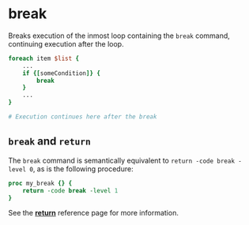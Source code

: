 # break

Breaks execution of the inmost loop containing the `break` command,
continuing execution after the loop.

```Tcl
foreach item $list {
    ...
    if {[someCondition]} {
        break
    }
    ...
}

# Execution continues here after the break
```

## `break` and `return`

The `break` command is semantically equivalent to `return -code break -level 0`, as is
the following procedure:

```tcl
proc my_break {} {
    return -code break -level 1
}
```

See the [**return**](return.md) reference page for more information.
